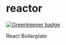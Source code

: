 # reactor

[![Greenkeeper badge](https://badges.greenkeeper.io/designjockey/reactor.svg)](https://greenkeeper.io/)


React Boilerplate

